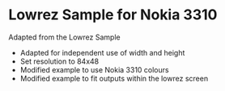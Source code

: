 # Lowrez Sample for Nokia 3310
Adapted from the Lowrez Sample

* Adapted for independent use of width and height
* Set resolution to 84x48
* Modified example to use Nokia 3310 colours
* Modified example to fit outputs within the lowrez screen
